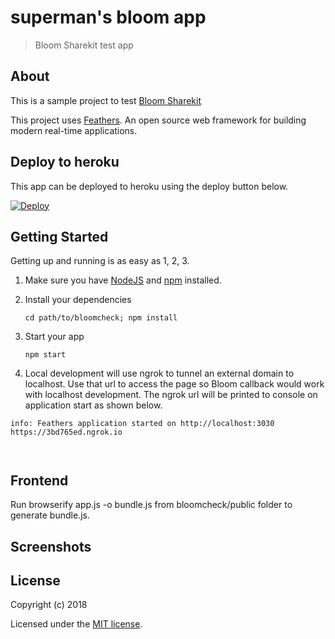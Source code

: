 # superman's bloom app

> Bloom Sharekit test app

## About

This is a sample project to test [Bloom Sharekit](https://github.com/hellobloom/share-kit/issues/28)

This project uses [Feathers](http://feathersjs.com). An open source web framework for building modern real-time applications.

## Deploy to heroku
This app can be deployed to heroku using the deploy button below.

[![Deploy](https://www.herokucdn.com/deploy/button.svg)](https://heroku.com/deploy)

## Getting Started

Getting up and running is as easy as 1, 2, 3.

1. Make sure you have [NodeJS](https://nodejs.org/) and [npm](https://www.npmjs.com/) installed.
2. Install your dependencies

    ```
    cd path/to/bloomcheck; npm install
    ```

3. Start your app

    ```
    npm start
    ```
4. Local development will use ngrok to tunnel an external domain to localhost. Use that url to access the page so Bloom callback would work with localhost development. The ngrok url will be printed to console on application start as shown below.

```
info: Feathers application started on http://localhost:3030
https://3bd765ed.ngrok.io



```

## Frontend
Run browserify app.js -o bundle.js from bloomcheck/public folder to generate bundle.js.

## Screenshots



## License

Copyright (c) 2018

Licensed under the [MIT license](LICENSE).
